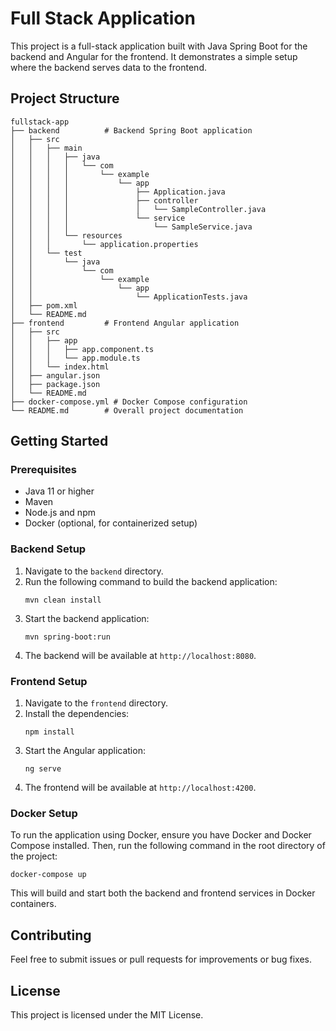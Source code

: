 # Full Stack Application

This project is a full-stack application built with Java Spring Boot for the backend and Angular for the frontend. It demonstrates a simple setup where the backend serves data to the frontend.

## Project Structure

```
fullstack-app
├── backend          # Backend Spring Boot application
│   ├── src
│   │   ├── main
│   │   │   ├── java
│   │   │   │   └── com
│   │   │   │       └── example
│   │   │   │           └── app
│   │   │   │               ├── Application.java
│   │   │   │               ├── controller
│   │   │   │               │   └── SampleController.java
│   │   │   │               └── service
│   │   │   │                   └── SampleService.java
│   │   │   └── resources
│   │   │       └── application.properties
│   │   └── test
│   │       └── java
│   │           └── com
│   │               └── example
│   │                   └── app
│   │                       └── ApplicationTests.java
│   ├── pom.xml
│   └── README.md
├── frontend         # Frontend Angular application
│   ├── src
│   │   ├── app
│   │   │   ├── app.component.ts
│   │   │   └── app.module.ts
│   │   └── index.html
│   ├── angular.json
│   ├── package.json
│   └── README.md
├── docker-compose.yml # Docker Compose configuration
└── README.md        # Overall project documentation
```

## Getting Started

### Prerequisites

- Java 11 or higher
- Maven
- Node.js and npm
- Docker (optional, for containerized setup)

### Backend Setup

1. Navigate to the `backend` directory.
2. Run the following command to build the backend application:
   ```
   mvn clean install
   ```
3. Start the backend application:
   ```
   mvn spring-boot:run
   ```
4. The backend will be available at `http://localhost:8080`.

### Frontend Setup

1. Navigate to the `frontend` directory.
2. Install the dependencies:
   ```
   npm install
   ```
3. Start the Angular application:
   ```
   ng serve
   ```
4. The frontend will be available at `http://localhost:4200`.

### Docker Setup

To run the application using Docker, ensure you have Docker and Docker Compose installed. Then, run the following command in the root directory of the project:

```
docker-compose up
```

This will build and start both the backend and frontend services in Docker containers.

## Contributing

Feel free to submit issues or pull requests for improvements or bug fixes.

## License

This project is licensed under the MIT License.
